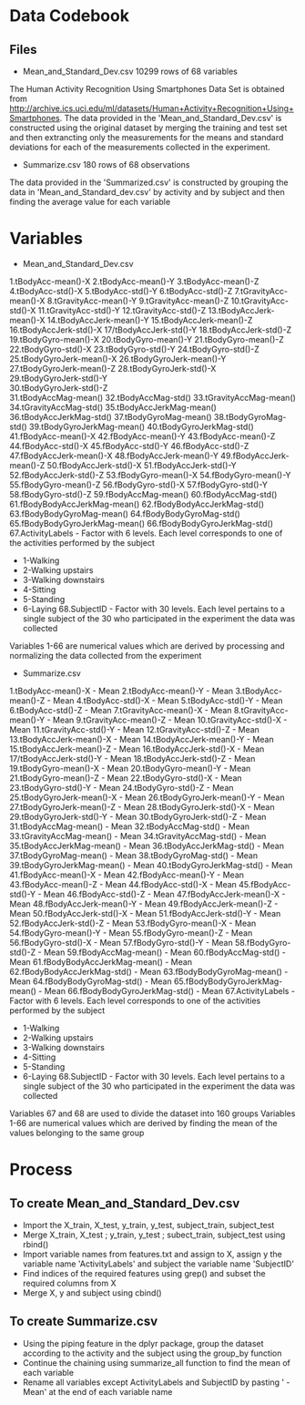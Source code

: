 # Data Codebook
## Files
* Mean_and_Standard_Dev.csv
10299 rows of 68 variables

The Human Activity Recognition Using Smartphones Data Set is obtained from http://archive.ics.uci.edu/ml/datasets/Human+Activity+Recognition+Using+Smartphones. The data provided in the 'Mean_and_Standard_Dev.csv' is constructed using the original dataset by merging the training and test set and then extrancting only the measurements for the means and standard deviations for each of the measurements collected in the experiment. 

* Summarize.csv
180 rows of 68 observations

The data provided in the 'Summarized.csv' is constructed by grouping the data in 'Mean_and_Standard_dev.csv' by activity and by subject and then finding the average value for each variable

# Variables

* Mean_and_Standard_Dev.csv

1.tBodyAcc-mean()-X
2.tBodyAcc-mean()-Y
3.tBodyAcc-mean()-Z
4.tBodyAcc-std()-X
5.tBodyAcc-std()-Y
6.tBodyAcc-std()-Z
7.tGravityAcc-mean()-X
8.tGravityAcc-mean()-Y
9.tGravityAcc-mean()-Z
10.tGravityAcc-std()-X
11.tGravityAcc-std()-Y
12.tGravityAcc-std()-Z
13.tBodyAccJerk-mean()-X
14.tBodyAccJerk-mean()-Y
15.tBodyAccJerk-mean()-Z
16.tBodyAccJerk-std()-X
17/tBodyAccJerk-std()-Y
18.tBodyAccJerk-std()-Z
19.tBodyGyro-mean()-X
20.tBodyGyro-mean()-Y
21.tBodyGyro-mean()-Z
22.tBodyGyro-std()-X
23.tBodyGyro-std()-Y
24.tBodyGyro-std()-Z
25.tBodyGyroJerk-mean()-X
26.tBodyGyroJerk-mean()-Y
27.tBodyGyroJerk-mean()-Z
28.tBodyGyroJerk-std()-X       
29.tBodyGyroJerk-std()-Y       
30.tBodyGyroJerk-std()-Z      
31.tBodyAccMag-mean()
32.tBodyAccMag-std()
33.tGravityAccMag-mean()
34.tGravityAccMag-std()
35.tBodyAccJerkMag-mean()
36.tBodyAccJerkMag-std()
37.tBodyGyroMag-mean()
38.tBodyGyroMag-std()
39.tBodyGyroJerkMag-mean()
40.tBodyGyroJerkMag-std()
41.fBodyAcc-mean()-X
42.fBodyAcc-mean()-Y
43.fBodyAcc-mean()-Z
44.fBodyAcc-std()-X
45.fBodyAcc-std()-Y
46.fBodyAcc-std()-Z
47.fBodyAccJerk-mean()-X
48.fBodyAccJerk-mean()-Y
49.fBodyAccJerk-mean()-Z
50.fBodyAccJerk-std()-X
51.fBodyAccJerk-std()-Y
52.fBodyAccJerk-std()-Z
53.fBodyGyro-mean()-X
54.fBodyGyro-mean()-Y
55.fBodyGyro-mean()-Z
56.fBodyGyro-std()-X
57.fBodyGyro-std()-Y
58.fBodyGyro-std()-Z
59.fBodyAccMag-mean()
60.fBodyAccMag-std()
61.fBodyBodyAccJerkMag-mean()
62.fBodyBodyAccJerkMag-std()
63.fBodyBodyGyroMag-mean()
64.fBodyBodyGyroMag-std()
65.fBodyBodyGyroJerkMag-mean()
66.fBodyBodyGyroJerkMag-std()
67.ActivityLabels - Factor with 6 levels. Each level corresponds to one of the activities performed by the subject
* 1-Walking
* 2-Walking upstairs
* 3-Walking downstairs
* 4-Sitting
* 5-Standing
* 6-Laying
68.SubjectID - Factor with 30 levels. Each level pertains to a single subject of the 30 who participated in the experiment the data was collected

Variables 1-66 are numerical values which are derived by processing and normalizing the data collected from the experiment

* Summarize.csv

1.tBodyAcc-mean()-X - Mean
2.tBodyAcc-mean()-Y - Mean
3.tBodyAcc-mean()-Z - Mean
4.tBodyAcc-std()-X - Mean
5.tBodyAcc-std()-Y - Mean
6.tBodyAcc-std()-Z - Mean
7.tGravityAcc-mean()-X - Mean
8.tGravityAcc-mean()-Y - Mean
9.tGravityAcc-mean()-Z - Mean
10.tGravityAcc-std()-X - Mean
11.tGravityAcc-std()-Y - Mean
12.tGravityAcc-std()-Z - Mean
13.tBodyAccJerk-mean()-X - Mean
14.tBodyAccJerk-mean()-Y - Mean
15.tBodyAccJerk-mean()-Z - Mean
16.tBodyAccJerk-std()-X - Mean
17/tBodyAccJerk-std()-Y - Mean
18.tBodyAccJerk-std()-Z - Mean
19.tBodyGyro-mean()-X - Mean
20.tBodyGyro-mean()-Y - Mean
21.tBodyGyro-mean()-Z - Mean
22.tBodyGyro-std()-X - Mean
23.tBodyGyro-std()-Y - Mean
24.tBodyGyro-std()-Z - Mean
25.tBodyGyroJerk-mean()-X - Mean
26.tBodyGyroJerk-mean()-Y - Mean
27.tBodyGyroJerk-mean()-Z - Mean
28.tBodyGyroJerk-std()-X        - Mean
29.tBodyGyroJerk-std()-Y        - Mean
30.tBodyGyroJerk-std()-Z       - Mean
31.tBodyAccMag-mean() - Mean
32.tBodyAccMag-std() - Mean
33.tGravityAccMag-mean() - Mean
34.tGravityAccMag-std() - Mean
35.tBodyAccJerkMag-mean() - Mean
36.tBodyAccJerkMag-std() - Mean
37.tBodyGyroMag-mean() - Mean
38.tBodyGyroMag-std() - Mean
39.tBodyGyroJerkMag-mean() - Mean
40.tBodyGyroJerkMag-std() - Mean
41.fBodyAcc-mean()-X - Mean
42.fBodyAcc-mean()-Y - Mean
43.fBodyAcc-mean()-Z - Mean
44.fBodyAcc-std()-X - Mean
45.fBodyAcc-std()-Y - Mean
46.fBodyAcc-std()-Z - Mean
47.fBodyAccJerk-mean()-X - Mean
48.fBodyAccJerk-mean()-Y - Mean
49.fBodyAccJerk-mean()-Z - Mean
50.fBodyAccJerk-std()-X - Mean
51.fBodyAccJerk-std()-Y - Mean
52.fBodyAccJerk-std()-Z - Mean
53.fBodyGyro-mean()-X - Mean
54.fBodyGyro-mean()-Y - Mean
55.fBodyGyro-mean()-Z - Mean
56.fBodyGyro-std()-X - Mean
57.fBodyGyro-std()-Y - Mean
58.fBodyGyro-std()-Z - Mean
59.fBodyAccMag-mean() - Mean
60.fBodyAccMag-std() - Mean
61.fBodyBodyAccJerkMag-mean() - Mean
62.fBodyBodyAccJerkMag-std() - Mean
63.fBodyBodyGyroMag-mean() - Mean
64.fBodyBodyGyroMag-std() - Mean
65.fBodyBodyGyroJerkMag-mean() - Mean
66.fBodyBodyGyroJerkMag-std() - Mean
67.ActivityLabels - Factor with 6 levels. Each level corresponds to one of the activities performed by the subject
* 1-Walking
* 2-Walking upstairs
* 3-Walking downstairs
* 4-Sitting
* 5-Standing
* 6-Laying
68.SubjectID - Factor with 30 levels. Each level pertains to a single subject of the 30 who participated in the experiment the data was collected

Variables 67 and 68 are used to divide the dataset into 160 groups
Variables 1-66 are numerical values which are derived by finding the mean of the values belonging to the same group

# Process
## To create Mean_and_Standard_Dev.csv
* Import the X_train, X_test, y_train, y_test, subject_train, subject_test
* Merge X_train, X_test ; y_train, y_test ; subect_train, subject_test using rbind()
* Import variable names from features.txt and assign to X, assign y the variable name 'ActivityLabels' and subject the variable name 'SubjectID'
* Find indices of the required features using grep() and subset the required columns from X
* Merge X, y and subject using cbind()

## To create Summarize.csv
* Using the piping feature in the dplyr package, group the dataset according to the activity and the subject using the group_by function 
* Continue the chaining using summarize_all function to find the mean of each variable
* Rename all variables except ActivityLabels and SubjectID by pasting ' - Mean' at the end of each variable name

